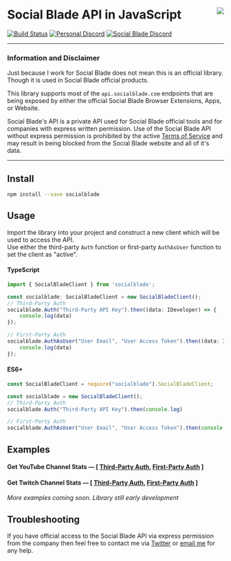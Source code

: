 # Social Blade API in JavaScript [<img align="right" src="https://cdn.tcole.me/socialblade-small.png">](https://github.com/TimothyCole/socialblade-js)

[![Build Status](https://travis-ci.com/TimothyCole/socialblade-js.svg?branch=master)](https://travis-ci.com/TimothyCole/socialblade-js)
[![Personal Discord](https://img.shields.io/discord/313591755180081153.svg?label=Personal%20Discord&colorB=308bcd&maxAge=3600)](https://discordapp.com/invite/YFtfGwq)
[![Social Blade Discord](https://img.shields.io/discord/125022847562285056.svg?label=Social%20Blade%20Discord%20(Not%20for%20Support)&colorB=c84329&maxAge=3600)](https://socialblade.com/discord)

---

### Information and Disclaimer
Just because I work for Social Blade does not mean this is an official library. Though it is used in Social Blade official products.

This library supports most of the `api.socialblade.com` endpoints that are being exposed by either the official Social Blade Browser Extensions, Apps, or Website.

Social Blade's API is a private API used for Social Blade official tools and for companies with express written permission. Use of the Social Blade API without express permission is prohibited by the active [Terms of Service](https://socialblade.com/info/terms) and may result in being blocked from the Social Blade website and all of it's data.

---

## Install
```bash
npm install --save socialblade
```

## Usage
Import the library into your project and construct a new client which will be used to access the API.  
Use either the third-party `Auth` function or first-party `AuthAsUser` function to set the client as "active".

#### TypeScript
```ts
import { SocialBladeClient } from 'socialblade';

const socialblade: SocialBladeClient = new SocialBladeClient();
// Third-Party Auth
socialblade.Auth("Third-Party API Key").then((data: IDeveloper) => {
	console.log(data)
});

// First-Party Auth
socialblade.AuthAsUser("User Email", "User Access Token").then((data: IUser) => {
	console.log(data)
});
```

#### ES6+
```js
const SocialBladeClient = require("socialblade").SocialBladeClient;

const socialblade = new SocialBladeClient();
// Third-Party Auth
socialblade.Auth("Third-Party API Key").then(console.log)

// First-Party Auth
socialblade.AuthAsUser("User Email", "User Access Token").then(console.log)
```

## Examples
#### Get YouTube Channel Stats &mdash; [ [Third-Party Auth](examples/youtube-stats-Auth.js), [First-Party Auth](examples/youtube-stats-AuthAsUser.js) ]
#### Get Twitch Channel Stats &mdash; [ [Third-Party Auth](examples/twitch-stats-Auth.js), [First-Party Auth](examples/twitch-stats-AuthAsUser.js) ]
_More examples coming soon. Library still early development_

## Troubleshooting
If you have official access to the Social Blade API via express permission from the company then feel free to contact me via [Twitter](https://twitter.com/messages/compose?recipient_id=1690693537) or [email me](mailto:tim@timcole.me?cc=tim@socialblade.com&subject=Social%20Blade%20JavaScript%20Library%20Inquiry) for any help.
